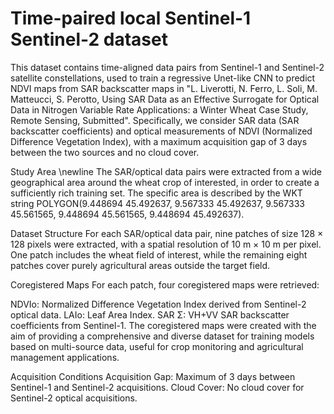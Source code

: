 # Time-paired local Sentinel-1 Sentinel-2 dataset

This dataset contains time-aligned data pairs from Sentinel-1 and Sentinel-2 satellite constellations, used to train a regressive Unet-like CNN to predict NDVI maps from SAR backscatter maps in "L. Liverotti, N. Ferro, L. Soli, M. Matteucci, S. Perotto, Using SAR Data as an Effective Surrogate for Optical Data in Nitrogen Variable Rate Applications: a Winter Wheat Case Study, Remote Sensing, Submitted". Specifically, we consider SAR data (SAR backscatter coefficients) and optical measurements of NDVI (Normalized Difference Vegetation Index), with a maximum acquisition gap of 3 days between the two sources and no cloud cover.

Study Area
\newline
The SAR/optical data pairs were extracted from a wide geographical area around the wheat crop of interested, in order to create a sufficiently rich training set. The specific area is described by the WKT string POLYGON(9.448694 45.492637, 9.567333 45.492637, 9.567333 45.561565, 9.448694 45.561565, 9.448694 45.492637).

Dataset Structure
For each SAR/optical data pair, nine patches of size 128 × 128 pixels were extracted, with a spatial resolution of 10 m × 10 m per pixel. One patch includes the wheat field of interest, while the remaining eight patches cover purely agricultural areas outside the target field.

Coregistered Maps
For each patch, four coregistered maps were retrieved:

NDVIo: Normalized Difference Vegetation Index derived from Sentinel-2 optical data.
LAIo: Leaf Area Index.
SAR Σ: VH+VV SAR backscatter coefficients from Sentinel-1.
The coregistered maps were created with the aim of providing a comprehensive and diverse dataset for training models based on multi-source data, useful for crop monitoring and agricultural management applications.

Acquisition Conditions
Acquisition Gap: Maximum of 3 days between Sentinel-1 and Sentinel-2 acquisitions.
Cloud Cover: No cloud cover for Sentinel-2 optical acquisitions.
